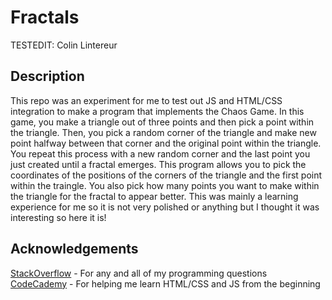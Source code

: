 # Fractals

TESTEDIT: Colin Lintereur

## Description
This repo was an experiment for me to test out JS and HTML/CSS integration to make a program that implements the Chaos Game. In this game, you make a triangle out of three points and then pick a point within the triangle. Then, you pick a random corner of the triangle and make new point halfway between that corner and the original point within the triangle. You repeat this process with a new random corner and the last point you just created until a fractal emerges. This program allows you to pick the coordinates of the positions of the corners of the triangle and the first point within the traingle. You also pick how many points you want to make within the triangle for the fractal to appear better. This was mainly a learning experience for me so it is not very polished or anything but I thought it was interesting so here it is!

## Acknowledgements
[StackOverflow](stackoverflow.com) - For any and all of my programming questions  
[CodeCademy](codecademy.com) - For helping me learn HTML/CSS and JS from the beginning
